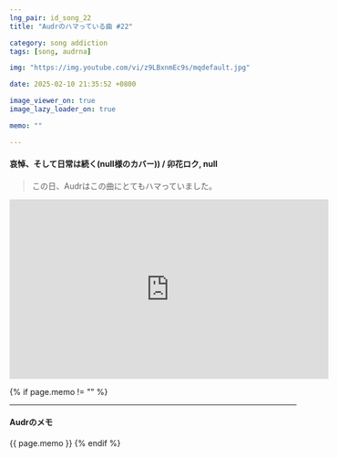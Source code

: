 ```yaml
---
lng_pair: id_song_22
title: "Audrのハマっている曲 #22"

category: song addiction
tags: [song, audrna]

img: "https://img.youtube.com/vi/z9LBxnmEc9s/mqdefault.jpg"

date: 2025-02-10 21:35:52 +0800

image_viewer_on: true
image_lazy_loader_on: true

memo: ""

---
```


<!-- outline-start -->
#### 哀悼、そして日常は続く(null様のカバー)) / 卯花ロク, null
<!-- outline-end -->

> この日、Audrはこの曲にとてもハマっていました。

<iframe
  width="560"
  height="315"
  src="https://www.youtube.com/embed/z9LBxnmEc9s"
  title="YouTube video player"
  frameborder="0"
  allow="accelerometer; clipboard-write; encrypted-media; gyroscope; picture-in-picture; web-share"
  referrerpolicy="strict-origin-when-cross-origin"
  allowfullscreen
  data-align="center"
></iframe>

{% if page.memo != "" %}
<hr>

#### Audrのメモ

{{ page.memo }}
{% endif %}
